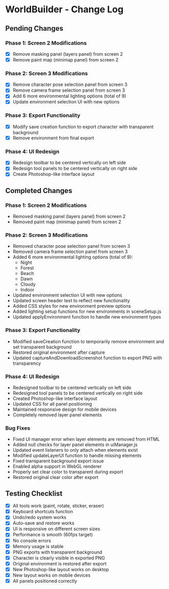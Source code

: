 # WorldBuilder - Change Log

## Pending Changes

### Phase 1: Screen 2 Modifications
- [x] Remove masking panel (layers panel) from screen 2
- [x] Remove paint map (minimap panel) from screen 2

### Phase 2: Screen 3 Modifications
- [x] Remove character pose selection panel from screen 3
- [x] Remove camera frame selection panel from screen 3
- [x] Add 6 more environmental lighting options (total of 9)
- [x] Update environment selection UI with new options

### Phase 3: Export Functionality
- [x] Modify save creation function to export character with transparent background
- [x] Remove environment from final export

### Phase 4: UI Redesign
- [x] Redesign toolbar to be centered vertically on left side
- [x] Redesign tool panels to be centered vertically on right side
- [x] Create Photoshop-like interface layout

## Completed Changes

### Phase 1: Screen 2 Modifications
- Removed masking panel (layers panel) from screen 2
- Removed paint map (minimap panel) from screen 2

### Phase 2: Screen 3 Modifications
- Removed character pose selection panel from screen 3
- Removed camera frame selection panel from screen 3
- Added 6 more environmental lighting options (total of 9):
  - Night
  - Forest
  - Beach
  - Dawn
  - Cloudy
  - Indoor
- Updated environment selection UI with new options
- Updated screen header text to reflect new functionality
- Added CSS styles for new environment preview options
- Added lighting setup functions for new environments in sceneSetup.js
- Updated applyEnvironment function to handle new environment types

### Phase 3: Export Functionality
- Modified saveCreation function to temporarily remove environment and set transparent background
- Restored original environment after capture
- Updated captureAndDownloadScreenshot function to export PNG with transparency

### Phase 4: UI Redesign
- Redesigned toolbar to be centered vertically on left side
- Redesigned tool panels to be centered vertically on right side
- Created Photoshop-like interface layout
- Updated CSS for all panel positioning
- Maintained responsive design for mobile devices
- Completely removed layer panel elements

### Bug Fixes
- Fixed UI manager error when layer elements are removed from HTML
- Added null checks for layer panel elements in uiManager.js
- Updated event listeners to only attach when elements exist
- Modified updateLayerUI function to handle missing elements
- Fixed transparent background export issue
- Enabled alpha support in WebGL renderer
- Properly set clear color to transparent during export
- Restored original clear color after export

## Testing Checklist
- [x] All tools work (paint, rotate, sticker, eraser)
- [x] Keyboard shortcuts function
- [x] Undo/redo system works
- [x] Auto-save and restore works
- [x] UI is responsive on different screen sizes
- [x] Performance is smooth (60fps target)
- [x] No console errors
- [x] Memory usage is stable
- [x] PNG exports with transparent background
- [x] Character is clearly visible in exported PNG
- [x] Original environment is restored after export
- [x] New Photoshop-like layout works on desktop
- [x] New layout works on mobile devices
- [x] All panels positioned correctly